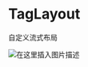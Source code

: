 # TagLayout
自定义流式布局

![在这里插入图片描述](https://img-blog.csdnimg.cn/20210426160344397.png?x-oss-process=image/watermark,type_ZmFuZ3poZW5naGVpdGk,shadow_10,text_aHR0cHM6Ly9ibG9nLmNzZG4ubmV0L3FxXzE0ODc2MTMz,size_16,color_FFFFFF,t_70)
